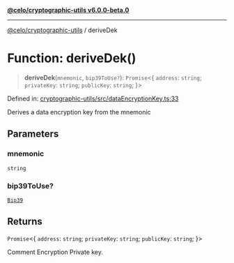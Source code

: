 [**@celo/cryptographic-utils v6.0.0-beta.0**](../README.md)

***

[@celo/cryptographic-utils](../globals.md) / deriveDek

# Function: deriveDek()

> **deriveDek**(`mnemonic`, `bip39ToUse?`): `Promise`\<\{ `address`: `string`; `privateKey`: `string`; `publicKey`: `string`; \}\>

Defined in: [cryptographic-utils/src/dataEncryptionKey.ts:33](https://github.com/celo-org/developer-tooling/blob/master/packages/sdk/cryptographic-utils/src/dataEncryptionKey.ts#L33)

Derives a data encryption key from the mnemonic

## Parameters

### mnemonic

`string`

### bip39ToUse?

[`Bip39`](../interfaces/Bip39.md)

## Returns

`Promise`\<\{ `address`: `string`; `privateKey`: `string`; `publicKey`: `string`; \}\>

Comment Encryption Private key.
